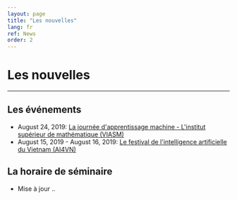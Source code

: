 ```yaml
---
layout: page
title: "Les nouvelles"
lang: fr
ref: News
order: 2
---
```

# Les nouvelles
---

## Les événements
* August 24, 2019: [La journée d'apprentissage machine - L'institut supérieur de mathématique (VIASM)](https://viasm.edu.vn/hdkh/machine-learning-day)
* August 15, 2019 - August 16, 2019: [Le festival de l'intelligence artificielle du Vietnam (AI4VN)](https://ai4vn.vnexpress.net)

## La horaire de séminaire
* Mise à jour ..